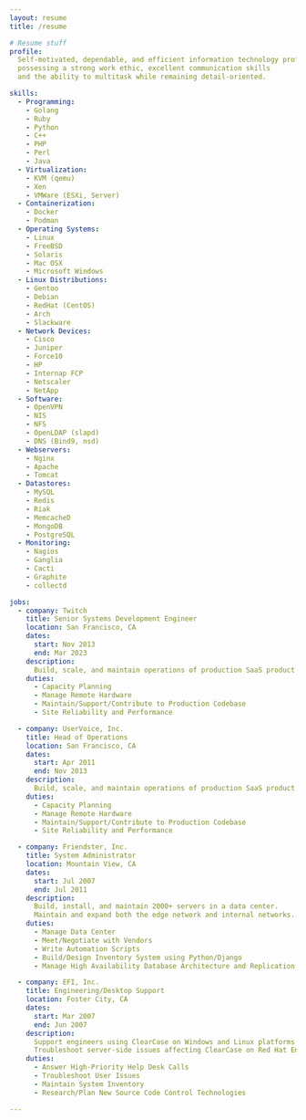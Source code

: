 ```yaml
---
layout: resume
title: /resume

# Resume stuff
profile:
  Self-motivated, dependable, and efficient information technology professional
  possessing a strong work ethic, excellent communication skills
  and the ability to multitask while remaining detail-oriented.

skills:
  - Programming:
    - Golang
    - Ruby
    - Python
    - C++
    - PHP
    - Perl
    - Java
  - Virtualization:
    - KVM (qemu)
    - Xen
    - VMWare (ESXi, Server)
  - Containerization:
    - Docker
    - Podman
  - Operating Systems:
    - Linux
    - FreeBSD
    - Solaris
    - Mac OSX
    - Microsoft Windows
  - Linux Distributions:
    - Gentoo
    - Debian
    - RedHat (CentOS)
    - Arch
    - Slackware
  - Network Devices:
    - Cisco
    - Juniper
    - Force10
    - HP
    - Internap FCP
    - Netscaler
    - NetApp
  - Software:
    - OpenVPN
    - NIS
    - NFS
    - OpenLDAP (slapd)
    - DNS (Bind9, nsd)
  - Webservers:
    - Nginx
    - Apache
    - Tomcat
  - Datastores:
    - MySQL
    - Redis
    - Riak
    - MemcacheD
    - MongoDB
    - PostgreSQL
  - Monitoring:
    - Nagios
    - Ganglia
    - Cacti
    - Graphite
    - collectd

jobs:
  - company: Twitch
    title: Senior Systems Development Engineer
    location: San Francisco, CA
    dates:
      start: Nov 2013
      end: Mar 2023
    description:
      Build, scale, and maintain operations of production SaaS product for 100,000+ customers.
    duties:
      - Capacity Planning
      - Manage Remote Hardware
      - Maintain/Support/Contribute to Production Codebase
      - Site Reliability and Performance

  - company: UserVoice, Inc.
    title: Head of Operations
    location: San Francisco, CA
    dates:
      start: Apr 2011
      end: Nov 2013
    description:
      Build, scale, and maintain operations of production SaaS product for 100,000+ customers.
    duties:
      - Capacity Planning
      - Manage Remote Hardware
      - Maintain/Support/Contribute to Production Codebase
      - Site Reliability and Performance

  - company: Friendster, Inc.
    title: System Administrator
    location: Mountain View, CA
    dates:
      start: Jul 2007
      end: Jul 2011
    description:
      Build, install, and maintain 2000+ servers in a data center.
      Maintain and expand both the edge network and internal networks.
    duties:
      - Manage Data Center
      - Meet/Negotiate with Vendors
      - Write Automation Scripts
      - Build/Design Inventory System using Python/Django
      - Manage High Availability Database Architecture and Replication

  - company: EFI, Inc.
    title: Engineering/Desktop Support
    location: Foster City, CA
    dates:
      start: Mar 2007
      end: Jun 2007
    description:
      Support engineers using ClearCase on Windows and Linux platforms.
      Troubleshoot server-side issues affecting ClearCase on Red Hat Enterprise Linux and Solaris.
    duties:
      - Answer High-Priority Help Desk Calls
      - Troubleshoot User Issues
      - Maintain System Inventory
      - Research/Plan New Source Code Control Technologies

---
```

